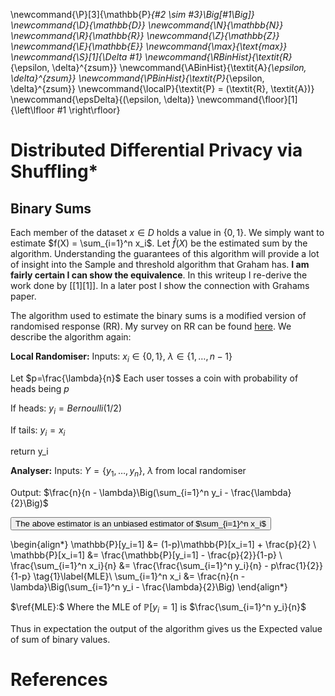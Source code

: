 \newcommand{\P}[3]{\mathbb{P}_{#2 \sim #3}\Big[#1\Big]}
\newcommand{\D}{\mathbb{D}}
\newcommand{\N}{\mathbb{N}}
\newcommand{\R}{\mathbb{R}}
\newcommand{\Z}{\mathbb{Z}}
\newcommand{\E}{\mathbb{E}}
\newcommand{\max}{\text{max}}
\newcommand{\S}[1]{\Delta #1}
\newcommand{\RBinHist}{\textit{R}_{\epsilon, \delta}^{zsum}}
\newcommand{\ABinHist}{\textit{A}_{\epsilon, \delta}^{zsum}}
\newcommand{\PBinHist}{\textit{P}_{\epsilon, \delta}^{zsum}}
\newcommand{\localP}{\textit{P} = (\textit{R}, \textit{A})}
\newcommand{\epsDelta}{(\epsilon, \delta)}
\newcommand{\floor}[1]{\left\lfloor #1 \right\rfloor}

<div class="container">

# Distributed Differential Privacy via Shuffling*


## Binary Sums 

Each member of the dataset $x \in D$ holds a value in $\{0, 1\}$. We simply want to estimate $f(X) = \sum_{i=1}^n x_i$. Let $\hat{f}(X)$ be the estimated sum by the algorithm. Understanding the guarantees of this algorithm will provide a lot of insight into the Sample and threshold algorithm that Graham has. **I am fairly certain I can show the equivalence**. In this writeup I re-derive the work done by [[1][1]]. In a later post I show the connection with Grahams paper.

The algorithm used to estimate the binary sums is a modified version of randomised response (RR). My survey on RR can be found [here](../RRSurvey/). We describe the algorithm again:

<div class="algorithm">

**Local Randomiser:** 
Inputs: $x_i \in \{ 0, 1\}$, $\lambda \in \{ 1, \dots, n-1\}$

Let $p=\frac{\lambda}{n}$
Each user tosses a coin with probability of heads being $p$ 

If heads:  $y_i = Bernoulli(1/2)$

If tails: $y_i = x_i$

return y_i

**Analyser:**
Inputs: $Y=\{ y_1, \dots, y_n \}$, $\lambda$ from local randomiser

Output: $\frac{n}{n - \lambda}\Big(\sum_{i=1}^n y_i - \frac{\lambda}{2}\Big)$

</div>

<button type="button" 
class="btn btn-info" 
data-toggle="collapse" 
data-target="#rrUnbiased">The above estimator is an unbiased estimator of $\sum_{i=1}^n x_i$</button>
<div class=collapse id=rrUnbiased>

\begin{align*}
\mathbb{P}[y_i=1] &= (1-p)\mathbb{P}[x_i=1] + \frac{p}{2} \\
\mathbb{P}[x_i=1] &= \frac{\mathbb{P}[y_i=1] - \frac{p}{2}}{1-p} \\
\frac{\sum_{i=1}^n x_i}{n} &= \frac{\frac{\sum_{i=1}^n y_i}{n} - p\frac{1}{2}}{1-p} \tag{1}\label{MLE}\\
\sum_{i=1}^n x_i &= \frac{n}{n - \lambda}\Big(\sum_{i=1}^n y_i - \frac{\lambda}{2}\Big)
\end{align*}

$\ref{MLE}:$ Where the MLE of $\mathbb{P}[y_i=1]$ is $\frac{\sum_{i=1}^n y_i}{n}$

Thus in expectation the output of the algorithm gives us the Expected value of sum of binary values.

</div>


# References 

<!-- [1]: https://arxiv.org/pdf/2109.13158.pdf "Differentially Private Aggregation in the Shuffle Model: Almost Central Accuracy in Almost a Single Message"
1. [Differentially Private Aggregation in the Shuffle Model: Almost Central Accuracy in Almost a Single Message](https://arxiv.org/pdf/2109.13158.pdf)

[2]: https://arxiv.org/pdf/1908.11358.pdf  "On the power of multiple anonymous messages"
2. [On the power of multiple anonymous messages](https://arxiv.org/pdf/1908.11358.pdf)
 -->
</div>